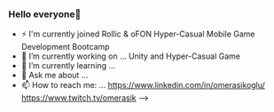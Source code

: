 ### Hello everyone👋

- ⚡ I'm currently joined Rollic & oFON Hyper-Casual Mobile Game Development Bootcamp
- 🔭 I’m currently working on ... Unity and Hyper-Casual Game
- 🌱 I’m currently learning ... 
- 💬 Ask me about ...
- 📫 How to reach me: ... 
https://www.linkedin.com/in/omerasikoglu/
https://www.twitch.tv/omerasik
-->
